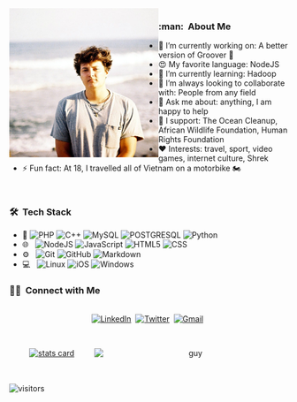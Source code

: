 <img align="left" height="270px" alt="hello_world" src="./IMG_20201007_113534_863.jpg" />

<h3> :man: &nbsp;About Me </h3>

- 🔭 I’m currently working on: A better version of Groover :musical_note:
- 😍 My favorite language: NodeJS
- 🌱 I’m currently learning: Hadoop
- 👯 I’m always looking to collaborate with: People from any field
- 💬 Ask me about: anything, I am happy to help
- 🥊 I support: The Ocean Cleanup, African Wildlife Foundation, Human Rights Foundation
- ❤️ Interests: travel, sport, video games, internet culture, Shrek
- ⚡ Fun fact: At 18, I travelled all of Vietnam on a motorbike 🏍️

<br/>

<h3> 🛠 &nbsp;Tech Stack</h3>

- :space_invader:
  ![PHP](https://img.shields.io/badge/-PHP-6F58B4?style=for-the-badge&logo=PHP)
  ![C++](https://img.shields.io/badge/-C++-blue?style=for-the-badge&logo=c%2B%2B)
  ![MySQL](https://img.shields.io/badge/-SQL-C9DAF7?style=for-the-badge&logo=MySQL)
  ![POSTGRESQL](https://img.shields.io/badge/PostgreSQL-316192?style=for-the-badge&logo=postgresql&logoColor=white)
  ![Python](https://img.shields.io/badge/Python-14354C?style=for-the-badge&logo=python&logoColor=white)
- 🌐 &nbsp;
  ![NodeJS](https://img.shields.io/badge/-NodeJS-5BB640?style=for-the-badge&logo=Node.js)
  ![JavaScript](https://img.shields.io/badge/JavaScript-323330?style=for-the-badge&logo=javascript&logoColor=F7DF1E)
  ![HTML5](https://img.shields.io/badge/HTML5-E34F26?style=for-the-badge&logo=html5&logoColor=white)
  ![CSS](https://img.shields.io/badge/CSS-239120?&style=for-the-badge&logo=css3&logoColor=white)
- ⚙️ &nbsp;
  ![Git](https://img.shields.io/badge/Git-F05032?style=for-the-badge&logo=git&logoColor=white)
  ![GitHub](https://img.shields.io/badge/GitHub-100000?style=for-the-badge&logo=github&logoColor=white)
  ![Markdown](https://img.shields.io/badge/Markdown-000000?style=for-the-badge&logo=markdown&logoColor=white)
- 💻 &nbsp;
  ![Linux](https://img.shields.io/badge/-Linux-F1F905?style=for-the-badge&logo=Linux)
  ![iOS](https://img.shields.io/badge/iOS-000000?style=for-the-badge&logo=ios&logoColor=white)
  ![Windows](https://img.shields.io/badge/Windows-0078D6?style=for-the-badge&logo=windows&logoColor=white)

  
<h3> 🤝🏻 &nbsp;Connect with Me </h3> 

<p align="center">
<br>
<a href="https://www.linkedin.com/in/fergusbray"><img src="https://img.shields.io/badge/linkedin-%230077B5.svg?&style=for-the-badge&logo=linkedin&logoColor=white" alt="LinkedIn" /></a>&nbsp;
<a href="https://twitter.com/Fergus50113118"><img src="https://img.shields.io/badge/Twitter-1DA1F2?style=for-the-badge&logo=twitter&logoColor=white" alt="Twitter" /></a>&nbsp;
<a href="mailto:fergy.brayalex@gmail.com?subject=Hey%20Fergus"><img src="https://img.shields.io/badge/gmail-%23D14836.svg?&style=for-the-badge&logo=gmail&logoColor=white" alt="Gmail"/></a>&nbsp;
</p>



<br/> 
<p align="center">

<a align= "center" href="https://github.com/fergybrayalex">
  <img alt= "stats card" height="270px" width="400" src="https://github-readme-stats.vercel.app/api?username=fergyalexbray&theme=cobalt&show_icons=true&count_private=true" />
  <img align="right" height="270px" alt="guy" width="350" src="https://media.giphy.com/media/AENTc05Ot1MKE2WmuX/giphy.gif" /> </a>
</p>
<br/>

<p>
    <img align="center" alt="visitors" src="https://gpvc.arturio.dev/FergyAlexBray"/>
</p>
